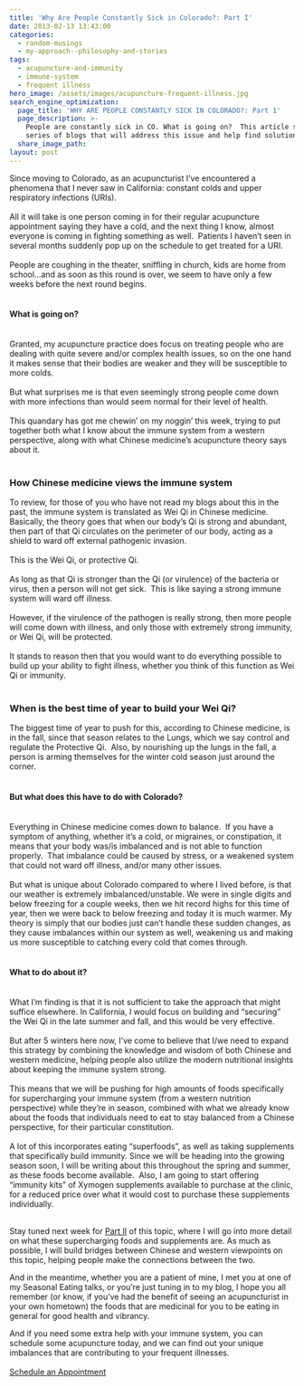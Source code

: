 ```yaml
---
title: 'Why Are People Constantly Sick in Colorado?: Part I'
date: 2013-02-13 13:43:00
categories:
  - random-musings
  - my-approach--philosophy-and-stories
tags:
  - acupuncture-and-immunity
  - immune-system
  - frequent illness
hero_image: /assets/images/acupuncture-frequent-illness.jpg
search_engine_optimization:
  page_title: 'WHY ARE PEOPLE CONSTANTLY SICK IN COLORADO?: Part 1'
  page_description: >-
    People are constantly sick in CO. What is going on?  This article starts a
    series of blogs that will address this issue and help find solutions.
  share_image_path:
layout: post
---
```


<div>Since moving to Colorado, as an acupuncturist I&rsquo;ve encountered a phenomena that I never saw in California: constant colds and upper respiratory infections (URIs).</div>

<div>&nbsp;</div>

<div>All it will take is one person coming in for their regular acupuncture appointment saying they have a cold, and the next thing I know, almost everyone is coming in fighting something as well.&nbsp; Patients I haven&rsquo;t seen in several months suddenly pop up on the schedule to get treated for a URI.&nbsp;</div>

<div>&nbsp;</div>

<div>People are coughing in the theater, sniffling in church, kids are home from school&hellip;and as soon as this round is over, we seem to have only a few weeks before the next round begins.</div>

<div>&nbsp;</div>

#### What is going on?

<div>&nbsp;</div>

<div>Granted, my acupuncture practice does focus on treating people who are dealing with quite severe and/or complex health issues, so on the one hand it makes sense that their bodies are weaker and they will be susceptible to more colds.</div>

<div>&nbsp;</div>

<div>But what surprises me is that even seemingly strong people come down with more infections than would seem normal for their level of health.</div>

<div>&nbsp;</div>

<div>This quandary has got me chewin&rsquo; on my noggin&rsquo; this week, trying to put together both what I know about the immune system from a western perspective, along with what Chinese medicine&rsquo;s acupuncture theory says about it.</div>

<div>&nbsp;</div>

### How Chinese medicine views the immune system

<div>To review, for those of you who have not read my blogs about this in the past, the immune system is translated as Wei Qi in Chinese medicine.&nbsp; Basically, the theory goes that when our body&rsquo;s Qi is strong and abundant, then part of that Qi circulates on the perimeter of our body, acting as a shield to ward off external pathogenic invasion.&nbsp;</div>

<div>&nbsp;</div>

<div>This is the Wei Qi, or protective Qi.&nbsp;</div>

<div>&nbsp;</div>

<div>As long as that Qi is stronger than the Qi (or virulence) of the bacteria or virus, then a person will not get sick.&nbsp; This is like saying a strong immune system will ward off illness.&nbsp;</div>

<div>&nbsp;</div>

<div>However, if the virulence of the pathogen is really strong, then more people will come down with illness, and only those with extremely strong immunity, or Wei Qi, will be protected.</div>

<div>&nbsp;</div>

<div>It stands to reason then that you would want to do everything possible to build up your ability to fight illness, whether you think of this function as Wei Qi or immunity.</div>

<div>&nbsp;</div>

### When is the best time of year to build your Wei Qi?

<div>The biggest time of year to push for this, according to Chinese medicine, is in the fall, since that season relates to the Lungs, which we say control and regulate the Protective Qi.&nbsp; Also, by nourishing up the lungs in the fall, a person is arming themselves for the winter cold season just around the corner.</div>

<div>&nbsp;</div>

#### But what does this have to do with Colorado?

<div>&nbsp;</div>

<div>Everything in Chinese medicine comes down to balance.&nbsp; If you have a symptom of anything, whether it&rsquo;s a cold, or migraines, or constipation, it means that your body was/is imbalanced and is not able to function properly.&nbsp; That imbalance could be caused by stress, or a weakened system that could not ward off illness, and/or many other issues.&nbsp;</div>

<div>&nbsp;</div>

<div>But what is unique about Colorado compared to where I lived before, is that our weather is extremely imbalanced/unstable. We were in single digits and below freezing for a couple weeks, then we hit record highs for this time of year, then we were back to below freezing and today it is much warmer. My theory is simply that our bodies just can&rsquo;t handle these sudden changes, as they cause imbalances within our system as well, weakening us and making us more susceptible to catching every cold that comes through.</div>

<div>&nbsp;</div>

#### What to do about it?

<div>&nbsp;</div>

<div>What I&rsquo;m finding is that it is not sufficient to take the approach that might suffice elsewhere. In California, I would focus on building and &ldquo;securing&rdquo; the Wei Qi in the late summer and fall, and this would be very effective.</div>

<div>&nbsp;</div>

<div>But after 5 winters here now, I&rsquo;ve come to believe that I/we need to expand this strategy by combining the knowledge and wisdom of both Chinese and western medicine, helping people also utilize the modern nutritional insights about keeping the immune system strong.</div>

<div>&nbsp;</div>

<div>This means that we will be pushing for high amounts of foods specifically for supercharging your immune system (from a western nutrition perspective) while they&rsquo;re in season, combined with what we already know about the foods that individuals need to eat to stay balanced from a Chinese perspective, for their particular constitution.&nbsp;</div>

<div>&nbsp;</div>

<div>A lot of this incorporates eating &ldquo;superfoods&rdquo;, as well as taking supplements that specifically build immunity. Since we will be heading into the growing season soon, I will be writing about this throughout the spring and summer, as these foods become available.&nbsp; Also, I am going to start offering &ldquo;immunity kits&rdquo; of Xymogen supplements available to purchase at the clinic, for a reduced price over what it would cost to purchase these supplements individually.</div>

<div>&nbsp;</div>

<div><p>Stay tuned next week for <a data-cms-editor-link-style="undefined" href="/2013/02/27/constantly-sick-in-colorado-what-can-we-do-part-ii-an-acupuncturists-approach/">Part II</a> of this topic, where I will go into more detail on what these supercharging foods and supplements are. As much as possible, I will build bridges between Chinese and western viewpoints on this topic, helping people make the connections between the two.</p><p>And in the meantime, whether you are a patient of mine, I met you at one of my Seasonal Eating talks, or you&rsquo;re just tuning in to my blog, I hope you all remember (or know, if you&rsquo;ve had the benefit of seeing an acupuncturist in your own hometown) the foods that are medicinal for you to be eating in general for good health and vibrancy.</p></div>

<div>And if you need some extra help with your immune system, you can schedule some acupuncture today, and we can find out your unique imbalances that are contributing to your frequent illnesses.</div>

<div class="align-to-center">&nbsp;</div>

<div class="align-to-center"><a class="call-to-action" data-cms-editor-link-style="undefined" href="/make-an-appointment/">Schedule an Appointment</a></div>

&nbsp;